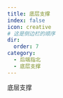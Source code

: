 ```yaml
---
title: 底层支撑
index: false
icon: creative
# 这是侧边栏的顺序
dir:
  order: 7
category:
  - 后端指北
  - 底层支撑
---
```


底层支撑



